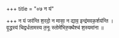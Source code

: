 +++
title = "०७ न यं"

+++
न यं जर॑न्ति श॒रदो॒ न मासा॒ न द्याव॒ इन्द्र॑मवक॒र्शय॑न्ति ।  
वृ॒द्धस्य॑ चिद्वर्धतामस्य त॒नूः स्तोमे॑भिरु॒क्थैश्च॑ श॒स्यमा॑ना ॥